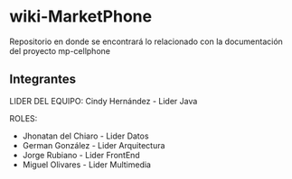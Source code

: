 # wiki-MarketPhone
Repositorio en donde se encontrará lo relacionado con la documentación del proyecto mp-cellphone

Integrantes
---------------------

LIDER DEL EQUIPO: Cindy Hernández - Lider Java

ROLES:
* Jhonatan del Chiaro - Lider Datos 
* German González - Lider Arquitectura 
* Jorge Rubiano - Lider FrontEnd 
* Miguel Olivares - Lider Multimedia
